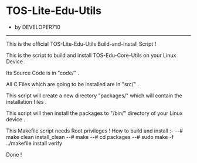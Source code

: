 # TOS-Lite-Edu-Utils
   - by DEVELOPER710
____________________

This is the official  TOS-Lite-Edu-Utils Build-and-Install Script !

This is the script to build and install TOS-Edu-Core-Utils on your Linux Device .

Its Source Code is in "code/" .

All C Files which are going to be installed are in "src/" .

This script will create a new directory "packages/" which will contain the installation files .

This script will then install the packages to "/bin/" directory of your Linux device .

This Makefile script needs Root privileges !
How to build and install :-
--# make clean install_clean
--# make
--# cd packages
--# sudo make -f ../makefile install verify

Done !
